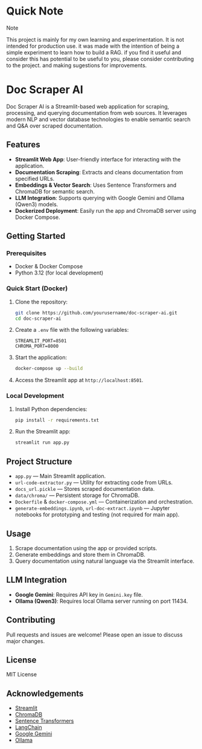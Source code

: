 # Quick Note
> [!NOTE]
> This project is mainly for my own learning and experimentation. It is not intended for production use.
> it was made with the intention of being a simple experiment to learn how to build a RAG. if you find it useful
> and consider this has potential to be useful to you, please consider contributing to the project.
> and making sugestions for improvements.

# Doc Scraper AI

Doc Scraper AI is a Streamlit-based web application for scraping, processing, and querying documentation from web sources. It leverages modern NLP and vector database technologies to enable semantic search and Q&A over scraped documentation.

## Features
- **Streamlit Web App**: User-friendly interface for interacting with the application.
- **Documentation Scraping**: Extracts and cleans documentation from specified URLs.
- **Embeddings & Vector Search**: Uses Sentence Transformers and ChromaDB for semantic search.
- **LLM Integration**: Supports querying with Google Gemini and Ollama (Qwen3) models.
- **Dockerized Deployment**: Easily run the app and ChromaDB server using Docker Compose.

## Getting Started

### Prerequisites
- Docker & Docker Compose
- Python 3.12 (for local development)

### Quick Start (Docker)
1. Clone the repository:
   ```bash
   git clone https://github.com/yourusername/doc-scraper-ai.git
   cd doc-scraper-ai
   ```
2. Create a `.env` file with the following variables:
   ```env
   STREAMLIT_PORT=8501
   CHROMA_PORT=8000
   ```
3. Start the application:
   ```bash
   docker-compose up --build
   ```
4. Access the Streamlit app at `http://localhost:8501`.

### Local Development
1. Install Python dependencies:
   ```bash
   pip install -r requirements.txt
   ```
2. Run the Streamlit app:
   ```bash
   streamlit run app.py
   ```

## Project Structure
- `app.py` — Main Streamlit application.
- `url-code-extractor.py` — Utility for extracting code from URLs.
- `docs_url.pickle` — Stores scraped documentation data.
- `data/chroma/` — Persistent storage for ChromaDB.
- `Dockerfile` & `docker-compose.yml` — Containerization and orchestration.
- `generate-embeddings.ipynb`, `url-doc-extract.ipynb` — Jupyter notebooks for prototyping and testing (not required for main app).

## Usage
1. Scrape documentation using the app or provided scripts.
2. Generate embeddings and store them in ChromaDB.
3. Query documentation using natural language via the Streamlit interface.

## LLM Integration
- **Google Gemini**: Requires API key in `Gemini.key` file.
- **Ollama (Qwen3)**: Requires local Ollama server running on port 11434.

## Contributing
Pull requests and issues are welcome! Please open an issue to discuss major changes.

## License
MIT License

## Acknowledgements
- [Streamlit](https://streamlit.io/)
- [ChromaDB](https://www.trychroma.com/)
- [Sentence Transformers](https://www.sbert.net/)
- [LangChain](https://www.langchain.com/)
- [Google Gemini](https://ai.google.dev/)
- [Ollama](https://ollama.com/)
